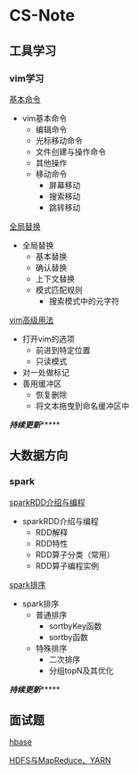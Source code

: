 # CS-Note

## 工具学习

### vim学习

[基本命令](./notes/vim基本命令.md)

- vim基本命令
  - 编辑命令
  - 光标移动命令
  - 文件创建与操作命令
  - 其他操作
  - 移动命令
    - 屏幕移动
    - 搜索移动
    - 跳转移动

[全局替换](./notes/vim全局替换.md)

- 全局替换
  - 基本替换
  - 确认替换
  - 上下文替换
  - 模式匹配规则
    - 搜索模式中的元字符

[vim高级用法](./notes/vim高级用法.md)

- 打开vim的选项
  - 前进到特定位置
  - 只读模式
- 对一处做标记
- 善用缓冲区
  - 恢复删除
  - 将文本拖曳到命名缓冲区中

***************************************持续更新********************************************

## 大数据方向

### spark

[sparkRDD介绍与编程](./notes/sparkRDD操作.md)

- sparkRDD介绍与编程
  - RDD解释
  - RDD特性
  - RDD算子分类（常用）
  - RDD算子编程实例

[spark排序](./notes/spark排序.md)

- spark排序
  - 普通排序
    - sortbyKey函数
    - sortby函数
  - 特殊排序
    - 二次排序
    - 分组topN及其优化

***************************************持续更新********************************************

## 面试题

[hbase](./notes/暂存/hbase的问题.txt)

[HDFS与MapReduce、YARN](./notes/暂存/_HDFS与MapReduce、YARN的问题.txt)

